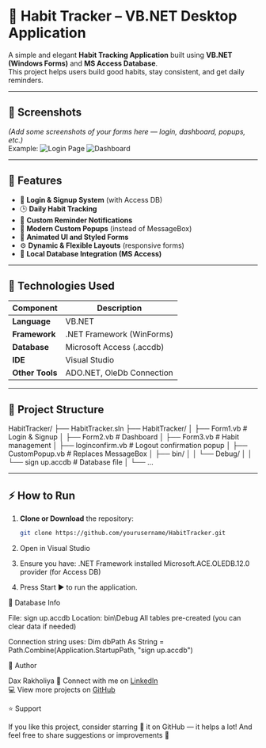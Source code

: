 # 🌿 Habit Tracker – VB.NET Desktop Application

A simple and elegant **Habit Tracking Application** built using **VB.NET (Windows Forms)** and **MS Access Database**.  
This project helps users build good habits, stay consistent, and get daily reminders.

---

## 📸 Screenshots

*(Add some screenshots of your forms here — login, dashboard, popups, etc.)*  
Example:
![Login Page](screenshots/login.png)
![Dashboard](screenshots/dashboard.png)

---

## 🚀 Features

- 🧩 **Login & Signup System** (with Access DB)
- 🕒 **Daily Habit Tracking**
- 🔔 **Custom Reminder Notifications**
- 💬 **Modern Custom Popups** (instead of MessageBox)
- 🎨 **Animated UI and Styled Forms**
- ⚙️ **Dynamic & Flexible Layouts** (responsive forms)
- 💾 **Local Database Integration (MS Access)**

---

## 🧰 Technologies Used

| Component | Description |
|------------|-------------|
| **Language** | VB.NET |
| **Framework** | .NET Framework (WinForms) |
| **Database** | Microsoft Access (.accdb) |
| **IDE** | Visual Studio |
| **Other Tools** | ADO.NET, OleDb Connection |

---

## 🧩 Project Structure

HabitTracker/
├── HabitTracker.sln
├── HabitTracker/
│ ├── Form1.vb # Login & Signup
│ ├── Form2.vb # Dashboard
│ ├── Form3.vb # Habit management
│ ├── loginconfirm.vb # Logout confirmation popup
│ ├── CustomPopup.vb # Replaces MessageBox
│ ├── bin/
│ │ └── Debug/
│ │ └── sign up.accdb # Database file
│ └── ...

---

## ⚡ How to Run

1. **Clone or Download** the repository:
   ```bash
   git clone https://github.com/yourusername/HabitTracker.git

2. Open in Visual Studio

3. Ensure you have:
    .NET Framework installed
    Microsoft.ACE.OLEDB.12.0 provider (for Access DB)
    
4. Press Start ▶️ to run the application.

💾 Database Info

File: sign up.accdb
Location: bin\Debug
All tables pre-created (you can clear data if needed)

Connection string uses:
Dim dbPath As String = Path.Combine(Application.StartupPath, "sign up.accdb")

👤 Author 

Dax Rakholiya
💬 Connect with me on [LinkedIn](https://www.linkedin.com/in/dax-rakholiya-908ab2289/)  
💻 View more projects on [GitHub](https://github.com/daxpatel7)

⭐ Support

If you like this project, consider starring 🌟 it on GitHub — it helps a lot!
And feel free to share suggestions or improvements 🙌
